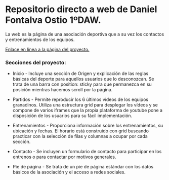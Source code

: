 
# Repositorio directo a web de Daniel Fontalva Ostio 1ºDAW.

La web es la página de una asociación deportiva que a su vez los contactos y entrenamientos de los equipos. 

[Enlace en línea a la página del proyecto.](https://danielfo684.github.io/index.html)

### Secciones del proyecto:

- Inicio -
Incluye una sección de Origen y explicación de las reglas básicas del deporte para aquellos usuarios que lo desconozcan. Se trata de una barra con position: sticky para que permanezca en su posición mientras hacemos scroll por la página.

- Partidos -
Permite reproducir los 6 últimos vídeos de los equipos granadinos. Utiliza una estructura grid para desplegar los vídeos y se compone de varios iframes que la propia plataforma de youtube pone a disposición de los usuarios para su fácil implementación.

- Entrenamientos -
Proporciona información sobre los entrenamientos, su ubicación y fechas.
El horario está construido con grid buscando practicar con la selección de filas y columnas a ocupar por cada sección.

- Contacto -
Se incluyen un formulario de contacto para participar en los entrenos o para contactar por motivos generales.

- Pie de página -
Se trata de un pie de página estándar con los datos básicos de la asociación y el acceso a redes sociales.
